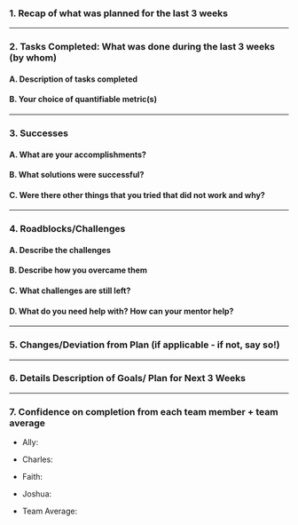 ### 1. Recap of what was planned for the last 3 weeks



---

### 2. Tasks Completed: What was done during the last 3 weeks (by whom)

#### A. Description of tasks completed

 

#### B. Your choice of quantifiable metric(s)



---

### 3. Successes

#### A. What are your accomplishments?



#### B. What solutions were successful?



#### C. Were there other things that you tried that did not work and why?



---

### 4. Roadblocks/Challenges

#### A. Describe the challenges



#### B. Describe how you overcame them



#### C. What challenges are still left?



#### D. What do you need help with? How can your mentor help?



---

### 5. Changes/Deviation from Plan (if applicable - if not, say so!)



---

### 6. Details Description of Goals/ Plan for Next 3 Weeks



---

### 7. Confidence on completion from each team member + team average

- Ally:

- Charles:

- Faith:

- Joshua:

- Team Average:
